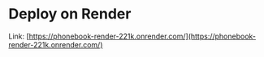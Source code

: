 # Deploy on Render

Link: [https://phonebook-render-221k.onrender.com/](https://phonebook-render-221k.onrender.com/)
